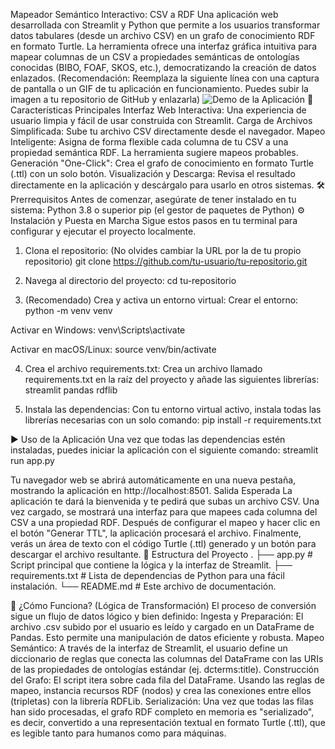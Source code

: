 Mapeador Semántico Interactivo: CSV a RDF
Una aplicación web desarrollada con Streamlit y Python que permite a los usuarios transformar datos tabulares (desde un archivo CSV) en un grafo de conocimiento RDF en formato Turtle. La herramienta ofrece una interfaz gráfica intuitiva para mapear columnas de un CSV a propiedades semánticas de ontologías conocidas (BIBO, FOAF, SKOS, etc.), democratizando la creación de datos enlazados.
(Recomendación: Reemplaza la siguiente línea con una captura de pantalla o un GIF de tu aplicación en funcionamiento. Puedes subir la imagen a tu repositorio de GitHub y enlazarla)
![Demo de la Aplicación](URL_DE_TU_IMAGEN_O_GIF_AQUI)
🚀 Características Principales
Interfaz Web Interactiva: Una experiencia de usuario limpia y fácil de usar construida con Streamlit.
Carga de Archivos Simplificada: Sube tu archivo CSV directamente desde el navegador.
Mapeo Inteligente: Asigna de forma flexible cada columna de tu CSV a una propiedad semántica RDF. La herramienta sugiere mapeos probables.
Generación "One-Click": Crea el grafo de conocimiento en formato Turtle (.ttl) con un solo botón.
Visualización y Descarga: Revisa el resultado directamente en la aplicación y descárgalo para usarlo en otros sistemas.
🛠️ Prerrequisitos
Antes de comenzar, asegúrate de tener instalado en tu sistema:
Python 3.8 o superior
pip (el gestor de paquetes de Python)
⚙️ Instalación y Puesta en Marcha
Sigue estos pasos en tu terminal para configurar y ejecutar el proyecto localmente.
1. Clona el repositorio:
(No olvides cambiar la URL por la de tu propio repositorio)
git clone https://github.com/tu-usuario/tu-repositorio.git


2. Navega al directorio del proyecto:
cd tu-repositorio


3. (Recomendado) Crea y activa un entorno virtual:
Crear el entorno:
python -m venv venv


Activar en Windows:
venv\Scripts\activate


Activar en macOS/Linux:
source venv/bin/activate


4. Crea el archivo requirements.txt:
Crea un archivo llamado requirements.txt en la raíz del proyecto y añade las siguientes librerías:
streamlit
pandas
rdflib


5. Instala las dependencias:
Con tu entorno virtual activo, instala todas las librerías necesarias con un solo comando:
pip install -r requirements.txt


▶️ Uso de la Aplicación
Una vez que todas las dependencias estén instaladas, puedes iniciar la aplicación con el siguiente comando:
streamlit run app.py


Tu navegador web se abrirá automáticamente en una nueva pestaña, mostrando la aplicación en http://localhost:8501.
Salida Esperada
La aplicación te dará la bienvenida y te pedirá que subas un archivo CSV.
Una vez cargado, se mostrará una interfaz para que mapees cada columna del CSV a una propiedad RDF.
Después de configurar el mapeo y hacer clic en el botón "Generar TTL", la aplicación procesará el archivo.
Finalmente, verás un área de texto con el código Turtle (.ttl) generado y un botón para descargar el archivo resultante.
📂 Estructura del Proyecto
.
├── app.py          # Script principal que contiene la lógica y la interfaz de Streamlit.
├── requirements.txt # Lista de dependencias de Python para una fácil instalación.
└── README.md       # Este archivo de documentación.


🧠 ¿Cómo Funciona? (Lógica de Transformación)
El proceso de conversión sigue un flujo de datos lógico y bien definido:
Ingesta y Preparación: El archivo .csv subido por el usuario es leído y cargado en un DataFrame de Pandas. Esto permite una manipulación de datos eficiente y robusta.
Mapeo Semántico: A través de la interfaz de Streamlit, el usuario define un diccionario de reglas que conecta las columnas del DataFrame con las URIs de las propiedades de ontologías estándar (ej. dcterms:title).
Construcción del Grafo: El script itera sobre cada fila del DataFrame. Usando las reglas de mapeo, instancia recursos RDF (nodos) y crea las conexiones entre ellos (tripletas) con la librería RDFLib.
Serialización: Una vez que todas las filas han sido procesadas, el grafo RDF completo en memoria es "serializado", es decir, convertido a una representación textual en formato Turtle (.ttl), que es legible tanto para humanos como para máquinas.
